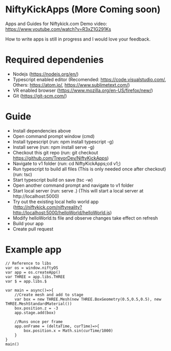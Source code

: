 # NiftyKickApps (More Coming soon)
Apps and Guides for Niftykick.com
Demo video: https://www.youtube.com/watch?v=R3xZ1G291Ks

How to write apps is still in progress and I would love your feedback.

# Required dependenies
  - Nodejs (https://nodejs.org/en/)
  - Typescript enabled editor (Recomended: https://code.visualstudio.com/, Others: https://atom.io/, https://www.sublimetext.com/)
  - VR enabled browser (https://www.mozilla.org/en-US/firefox/new/)
  - Git (https://git-scm.com/)

# Guide
  - Install dependencies above
  - Open command prompt window (cmd)
  - Install typescript (run: npm install typescript -g)
  - Install serve (run: npm install serve -g)
  - Checkout this git repo (run: git checkout https://github.com/TrevorDev/NiftyKickApps)
  - Navigate to v1 folder (run: cd NiftyKickApps;cd v1;)
  - Run typescript to build all files (This is only needed once after checkout) (run: tsc)
  - Start typescript build on save (tsc -w)
  - Open another command prompt and navigate to v1 folder
  - Start local server (run: serve .) (This will start a local server at http://localhost:5000)
  - Try out the existing local hello world app (http://niftykick.com/niftyreality?http://localhost:5000/helloWorld/helloWorld.js)
  - Modify helloWorld.ts file and observe changes take effect on refresh
  - Build your app
  - Create pull request

# Example app
```
// Reference to libs
var os = window.niftyOS
var app = os.createApp()
var THREE = app.libs.THREE
var $ = app.libs.$

var main = async()=>{
	//Create mesh and add to stage
	var box = new THREE.Mesh(new THREE.BoxGeometry(0.5,0.5,0.5), new THREE.MeshStandardMaterial())
	box.position.z = -3
	app.stage.add(box)
	
	//Runs once per frame
	app.onFrame = (deltaTime, curTime)=>{
		box.position.x = Math.sin(curTime/1000)
	}
}
main()
```
